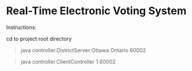 # Real-Time Electronic Voting System

Instructions:

cd to project root directory

> java controller.DistrictServer Ottawa Ontario 60002

> java controller.ClientController 1 60002
